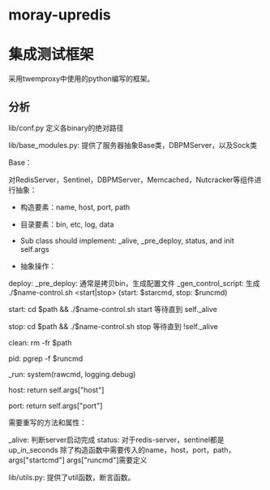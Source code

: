 # moray-upredis


# 集成测试框架

采用twemproxy中使用的python编写的框架。

## 分析

lib/conf.py 定义各binary的绝对路径

lib/base_modules.py: 提供了服务器抽象Base类，DBPMServer，以及Sock类

Base：

对RedisServer，Sentinel，DBPMServer，Memcached，Nutcracker等组件进行抽象：
- 构造要素：name, host, port, path
- 目录要素：bin, etc, log, data
- Sub class should implement: _alive, _pre_deploy, status, and init self.args

- 抽象操作：

deploy:
    _pre_deploy: 通常是拷贝bin，生成配置文件
    _gen_control_script: 生成 ./$name-control.sh <start|stop> (start: $starcmd, stop: $runcmd)

start:
    cd $path && ./$name-control.sh start
    等待直到 self._alive

stop:
    cd $path && ./$name-control.sh stop
    等待直到 !self._alive

clean:
    rm -fr $path

pid:
    pgrep -f $runcmd

_run:
   system(rawcmd, logging.debug)

host:
    return self.args["host"]

port:
    return self.args["port"]

需要重写的方法和属性：

_alive: 判断server启动完成
status: 对于redis-server，sentinel都是up_in_seconds
除了构造函数中需要传入的name，host，port，path，args["startcmd"] args["runcmd"]需要定义


lib/utils.py: 提供了util函数，断言函数。



